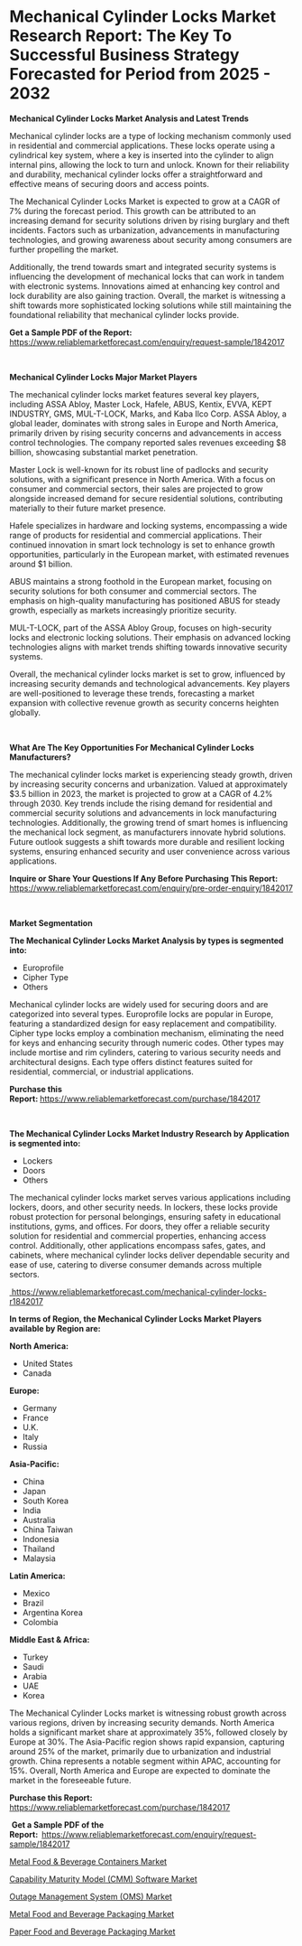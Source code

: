 <p><h1>Mechanical Cylinder Locks Market Research Report: The Key To Successful Business Strategy Forecasted for Period from 2025 - 2032</h1></p><p><strong>Mechanical Cylinder Locks Market Analysis and Latest Trends</strong></p>
<p><p>Mechanical cylinder locks are a type of locking mechanism commonly used in residential and commercial applications. These locks operate using a cylindrical key system, where a key is inserted into the cylinder to align internal pins, allowing the lock to turn and unlock. Known for their reliability and durability, mechanical cylinder locks offer a straightforward and effective means of securing doors and access points.</p><p>The Mechanical Cylinder Locks Market is expected to grow at a CAGR of 7% during the forecast period. This growth can be attributed to an increasing demand for security solutions driven by rising burglary and theft incidents. Factors such as urbanization, advancements in manufacturing technologies, and growing awareness about security among consumers are further propelling the market. </p><p>Additionally, the trend towards smart and integrated security systems is influencing the development of mechanical locks that can work in tandem with electronic systems. Innovations aimed at enhancing key control and lock durability are also gaining traction. Overall, the market is witnessing a shift towards more sophisticated locking solutions while still maintaining the foundational reliability that mechanical cylinder locks provide.</p></p>
<p><strong>Get a Sample PDF of the Report:&nbsp;</strong> <a href="https://www.reliablemarketforecast.com/enquiry/request-sample/1842017?utm_campaign=1900&utm_medium=2&utm_source=Github&utm_content=ia&utm_term=26032025&utm_id=mechanical-cylinder-locks">https://www.reliablemarketforecast.com/enquiry/request-sample/1842017</a></p>
<p>&nbsp;</p>
<p><strong>Mechanical Cylinder Locks Major Market Players</strong></p>
<p><p>The mechanical cylinder locks market features several key players, including ASSA Abloy, Master Lock, Hafele, ABUS, Kentix, EVVA, KEPT INDUSTRY, GMS, MUL-T-LOCK, Marks, and Kaba Ilco Corp. ASSA Abloy, a global leader, dominates with strong sales in Europe and North America, primarily driven by rising security concerns and advancements in access control technologies. The company reported sales revenues exceeding $8 billion, showcasing substantial market penetration.</p><p>Master Lock is well-known for its robust line of padlocks and security solutions, with a significant presence in North America. With a focus on consumer and commercial sectors, their sales are projected to grow alongside increased demand for secure residential solutions, contributing materially to their future market presence.</p><p>Hafele specializes in hardware and locking systems, encompassing a wide range of products for residential and commercial applications. Their continued innovation in smart lock technology is set to enhance growth opportunities, particularly in the European market, with estimated revenues around $1 billion.</p><p>ABUS maintains a strong foothold in the European market, focusing on security solutions for both consumer and commercial sectors. The emphasis on high-quality manufacturing has positioned ABUS for steady growth, especially as markets increasingly prioritize security.</p><p>MUL-T-LOCK, part of the ASSA Abloy Group, focuses on high-security locks and electronic locking solutions. Their emphasis on advanced locking technologies aligns with market trends shifting towards innovative security systems.</p><p>Overall, the mechanical cylinder locks market is set to grow, influenced by increasing security demands and technological advancements. Key players are well-positioned to leverage these trends, forecasting a market expansion with collective revenue growth as security concerns heighten globally.</p></p>
<p>&nbsp;</p>
<p><strong>What Are The Key Opportunities For Mechanical Cylinder Locks Manufacturers?</strong></p>
<p><p>The mechanical cylinder locks market is experiencing steady growth, driven by increasing security concerns and urbanization. Valued at approximately $3.5 billion in 2023, the market is projected to grow at a CAGR of 4.2% through 2030. Key trends include the rising demand for residential and commercial security solutions and advancements in lock manufacturing technologies. Additionally, the growing trend of smart homes is influencing the mechanical lock segment, as manufacturers innovate hybrid solutions. Future outlook suggests a shift towards more durable and resilient locking systems, ensuring enhanced security and user convenience across various applications.</p></p>
<p><strong>Inquire or Share Your Questions If Any Before Purchasing This Report:</strong> <a href="https://www.reliablemarketforecast.com/enquiry/pre-order-enquiry/1842017?utm_campaign=1900&utm_medium=2&utm_source=Github&utm_content=ia&utm_term=26032025&utm_id=mechanical-cylinder-locks">https://www.reliablemarketforecast.com/enquiry/pre-order-enquiry/1842017</a></p>
<p>&nbsp;</p>
<p><strong>Market Segmentation</strong></p>
<p><strong>The Mechanical Cylinder Locks Market Analysis by types is segmented into:</strong></p>
<p><ul><li>Europrofile</li><li>Cipher Type</li><li>Others</li></ul></p>
<p><p>Mechanical cylinder locks are widely used for securing doors and are categorized into several types. Europrofile locks are popular in Europe, featuring a standardized design for easy replacement and compatibility. Cipher type locks employ a combination mechanism, eliminating the need for keys and enhancing security through numeric codes. Other types may include mortise and rim cylinders, catering to various security needs and architectural designs. Each type offers distinct features suited for residential, commercial, or industrial applications.</p></p>
<p><strong>Purchase this Report:&nbsp;</strong><a href="https://www.reliablemarketforecast.com/purchase/1842017?utm_campaign=1900&utm_medium=2&utm_source=Github&utm_content=ia&utm_term=26032025&utm_id=mechanical-cylinder-locks">https://www.reliablemarketforecast.com/purchase/1842017</a></p>
<p>&nbsp;</p>
<p><strong>The Mechanical Cylinder Locks Market Industry Research by Application is segmented into:</strong></p>
<p><ul><li>Lockers</li><li>Doors</li><li>Others</li></ul></p>
<p><p>The mechanical cylinder locks market serves various applications including lockers, doors, and other security needs. In lockers, these locks provide robust protection for personal belongings, ensuring safety in educational institutions, gyms, and offices. For doors, they offer a reliable security solution for residential and commercial properties, enhancing access control. Additionally, other applications encompass safes, gates, and cabinets, where mechanical cylinder locks deliver dependable security and ease of use, catering to diverse consumer demands across multiple sectors.</p></p>
<p><a href="https://www.reliablemarketforecast.com/mechanical-cylinder-locks-r1842017?utm_campaign=1900&utm_medium=2&utm_source=Github&utm_content=ia&utm_term=26032025&utm_id=mechanical-cylinder-locks">&nbsp;https://www.reliablemarketforecast.com/mechanical-cylinder-locks-r1842017</a></p>
<p><strong>In terms of Region, the Mechanical Cylinder Locks Market Players available by Region are:</strong></p>
<p>
    <p> <strong> North America: </strong>
        <ul>
            <li>United States</li>
            <li>Canada</li>
        </ul>
        </p> 
    <p> <strong> Europe: </strong>
        <ul>
            <li>Germany</li>
            <li>France</li>
            <li>U.K.</li>
            <li>Italy</li>
            <li>Russia</li>
        </ul>
        </p> 
    <p> <strong> Asia-Pacific: </strong>
        <ul>
            <li>China</li>
            <li>Japan</li>
            <li>South Korea</li>
            <li>India</li>
            <li>Australia</li>
            <li>China Taiwan</li>
            <li>Indonesia</li>
            <li>Thailand</li>
            <li>Malaysia</li>
        </ul>
        </p> 
    <p> <strong> Latin America: </strong>
        <ul>
            <li>Mexico</li>
            <li>Brazil</li>
            <li>Argentina Korea</li>
            <li>Colombia</li>
        </ul>
        </p> 
    <p> <strong> Middle East & Africa: </strong>
        <ul>
            <li>Turkey</li>
            <li>Saudi</li>
            <li>Arabia</li>
            <li>UAE</li>
            <li>Korea</li>
        </ul>
    </p>
    </p>
<p><p>The Mechanical Cylinder Locks market is witnessing robust growth across various regions, driven by increasing security demands. North America holds a significant market share at approximately 35%, followed closely by Europe at 30%. The Asia-Pacific region shows rapid expansion, capturing around 25% of the market, primarily due to urbanization and industrial growth. China represents a notable segment within APAC, accounting for 15%. Overall, North America and Europe are expected to dominate the market in the foreseeable future.</p></p>
<p><strong>Purchase this Report: </strong><a href="https://www.reliablemarketforecast.com/purchase/1842017?utm_campaign=1900&utm_medium=2&utm_source=Github&utm_content=ia&utm_term=26032025&utm_id=mechanical-cylinder-locks">https://www.reliablemarketforecast.com/purchase/1842017</a></p>
<p>&nbsp;<strong>Get a Sample PDF of the Report:&nbsp;&nbsp;</strong><a href="https://www.reliablemarketforecast.com/enquiry/request-sample/1842017?utm_campaign=1900&utm_medium=2&utm_source=Github&utm_content=ia&utm_term=26032025&utm_id=mechanical-cylinder-locks">https://www.reliablemarketforecast.com/enquiry/request-sample/1842017</a></p>
<p><strong></strong></p>
<p><p><a href="https://github.com/iontahoehlct/Market-Research-Report-List-1/blob/main/metal-food-beverage-containers-market.md?utm_campaign=1900&utm_medium=2&utm_source=Github&utm_content=ia&utm_term=26032025&utm_id=mechanical-cylinder-locks">Metal Food & Beverage Containers Market</a></p><p><a href="https://github.com/sahoolipko6f/Market-Research-Report-List-1/blob/main/capability-maturity-model-cmm-software-market.md?utm_campaign=1900&utm_medium=2&utm_source=Github&utm_content=ia&utm_term=26032025&utm_id=mechanical-cylinder-locks">Capability Maturity Model (CMM) Software Market</a></p><p><a href="https://github.com/rogetspate12/Market-Research-Report-List-1/blob/main/outage-management-system-oms-market.md?utm_campaign=1900&utm_medium=2&utm_source=Github&utm_content=ia&utm_term=26032025&utm_id=mechanical-cylinder-locks">Outage Management System (OMS) Market</a></p><p><a href="https://github.com/nxauwedaroui2/Market-Research-Report-List-1/blob/main/metal-food-and-beverage-packaging-market.md?utm_campaign=1900&utm_medium=2&utm_source=Github&utm_content=ia&utm_term=26032025&utm_id=mechanical-cylinder-locks">Metal Food and Beverage Packaging Market</a></p><p><a href="https://github.com/drissahrouk/Market-Research-Report-List-1/blob/main/paper-food-and-beverage-packaging-market.md?utm_campaign=1900&utm_medium=2&utm_source=Github&utm_content=ia&utm_term=26032025&utm_id=mechanical-cylinder-locks">Paper Food and Beverage Packaging Market</a></p></p>